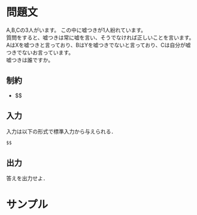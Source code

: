 問題文
=====
A,B,Cの3人がいます。
この中に嘘つきが1人紛れています。  
質問をすると、嘘つきは常に嘘を言い、そうでなければ正しいことを言います。  
AはXを嘘つきと言っており、BはYを嘘つきでないと言っており、Cは自分が嘘つきでないお言っています。  
嘘つきは誰ですか。  

制約
-----
- $$

入力
-----
入力は以下の形式で標準入力から与えられる．
```md
$$
```

出力
-----
答えを出力せよ．  

サンプル
=====
```入力例1

```
```出力例1

```
